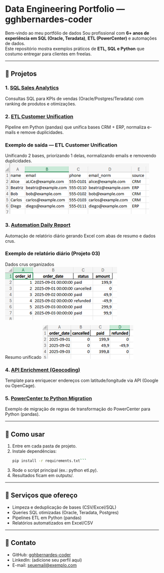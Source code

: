 # Data Engineering Portfolio — gghbernardes-coder

Bem-vindo ao meu portfólio de dados
Sou profissional com **6+ anos de experiência em SQL (Oracle, Teradata)**, **ETL (PowerCenter)** e automações de dados.  
Este repositório mostra exemplos práticos de **ETL, SQL e Python** que costumo entregar para clientes em freelas.

---

## 📂 Projetos

### 1. [SQL Sales Analytics](projects/01-sql-sales-analytics)
Consultas SQL para KPIs de vendas (Oracle/Postgres/Teradata) com ranking de produtos e otimizações.

### 2. [ETL Customer Unification](projects/02-etl-customer-unification)
Pipeline em Python (pandas) que unifica bases CRM + ERP, normaliza e-mails e remove duplicidades.
### Exemplo de saída — ETL Customer Unification
Unificando 2 bases, priorizando 1 delas, normalizando emails e removendo duplicidades.
![ETL Output](projects/02-etl-customer-unification/outputs/result.png)

### 3. [Automation Daily Report](projects/03-automation-daily-report)
Automação de relatório diário gerando Excel com abas de resumo e dados crus.
### Exemplo de relatório diário (Projeto 03)
Dados crus organizados
![Daily Report Excel](projects/03-automation-daily-report/outputs/camada_row.png)

Resumo unificado
![Daily Report Excel](projects/03-automation-daily-report/outputs/resumo.png)

### 4. [API Enrichment (Geocoding)](projects/04-api-enrichment-geocoding)
Template para enriquecer endereços com latitude/longitude via API (Google ou OpenCage).

### 5. [PowerCenter to Python Migration](projects/05-powercenter-to-python-migration)
Exemplo de migração de regras de transformação do PowerCenter para Python (pandas).

---

## 🚀 Como usar
1. Entre em cada pasta de projeto.  
2. Instale dependências:  
   ```bash
   pip install -r requirements.txt```
3. Rode o script principal (ex.: python etl.py).
4. Resultados ficam em outputs/.

---

## 🎯 Serviços que ofereço
- Limpeza e deduplicação de bases (CSV/Excel/SQL)  
- Queries SQL otimizadas (Oracle, Teradata, Postgres)  
- Pipelines ETL em Python (pandas)  
- Relatórios automatizados em Excel/CSV  

---

## 📩 Contato
- GitHub: [gghbernardes-coder](https://github.com/gghbernardes-coder)  
- LinkedIn: (adicione seu perfil aqui)  
- E-mail: seuemail@exemplo.com
